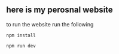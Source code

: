 ## here is my perosnal website 
to run the website run the following 

```
npm install 

npm run dev

```